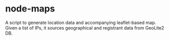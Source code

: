# node-maps
A script to generate location data and accompanying leaflet-based map. Given a list of IPs, it sources geographical and registrant data from GeoLite2 DB.
